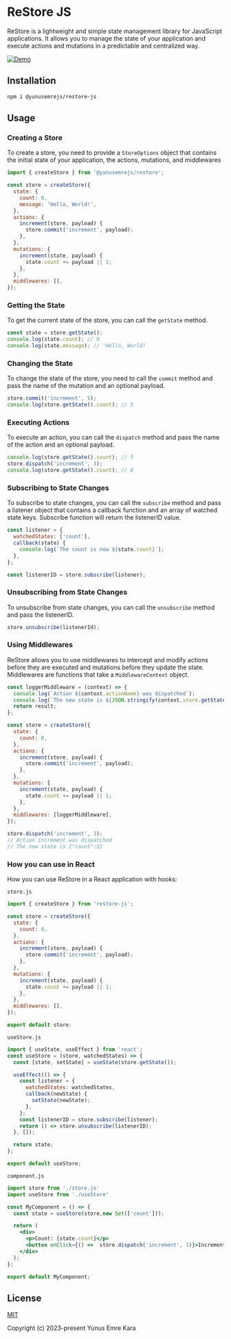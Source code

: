 # ReStore JS
ReStore is a lightweight and simple state management library for JavaScript applications. It allows you to manage the state of your application and execute actions and mutations in a predictable and centralized way.

[![Demo](https://img.shields.io/badge/-Demo-orange?style=for-the-badge)]([https://www.youtube.com/watch?v=YOUR_VIDEO_ID_HERE](https://yunusemrejs.github.io/restore-ecommerce-demo/))

## Installation

```bash
npm i @yunusemrejs/restore-js
```
## Usage

### Creating a Store
To create a store, you need to provide a `StoreOptions` object that contains the initial state of your application, the actions, mutations, and middlewares

```js
import { createStore } from '@yunusemrejs/restore';

const store = createStore({
  state: {
    count: 0,
    message: 'Hello, World!',
  },
  actions: {
    increment(store, payload) {
      store.commit('increment', payload);
    },
  },
  mutations: {
    increment(state, payload) {
      state.count += payload || 1;
    },
  },
  middlewares: [],
});
```
### Getting the State

To get the current state of the store, you can call the `getState` method.

```js
const state = store.getState();
console.log(state.count); // 0
console.log(state.message); // 'Hello, World!
```

### Changing the State

To change the state of the store, you need to call the `commit` method and pass the name of the mutation and an optional payload.
```js
store.commit('increment', 5);
console.log(store.getState().count); // 5
```

### Executing Actions

To execute an action, you can call the `dispatch` method and pass the name of the action and an optional payload.
```js
console.log(store.getState().count); // 5
store.dispatch('increment', 3);
console.log(store.getState().count); // 8
```

### Subscribing to State Changes

To subscribe to state changes, you can call the `subscribe` method and pass a listener object that contains a callback function and an array of watched state keys. Subscribe function will return the listenerID value.

```js
const listener = {
  watchedStates: ['count'],
  callback(state) {
    console.log(`The count is now ${state.count}`);
  },
};

const listenerID = store.subscribe(listener);
```

### Unsubscribing from State Changes

To unsubscribe from state changes, you can call the `unsubscribe` method and pass the listenerID.

```js
store.unsubscribe(listenerId);
```
### Using Middlewares

ReStore allows you to use middlewares to intercept and modify actions before they are executed and mutations before they update the state. Middlewares are functions that take a `MiddlewareContext` object.

```js
const loggerMiddleware = (context) => {
  console.log(`Action ${context.actionName} was dispatched`);
  console.log(`The new state is ${JSON.stringify(context.store.getState())}`);
  return result;
};

const store = createStore({
  state: {
    count: 0,
  },
  actions: {
    increment(store, payload) {
      store.commit('increment', payload);
    },
  },
  mutations: {
    increment(state, payload) {
      state.count += payload || 1;
    },
  },
  middlewares: [loggerMiddleware],
});

store.dispatch('increment', 3);
// Action increment was dispatched
// The new state is {"count":3}
```
### How you can use in React
How you can use ReStore in a React application with hooks:

`store.js`
```jsx
import { createStore } from 'restore-js';

const store = createStore({
  state: {
    count: 0,
  },
  actions: {
    increment(store, payload) {
      store.commit('increment', payload);
    },
  },
  mutations: {
    increment(state, payload) {
      state.count += payload || 1;
    },
  },
  middlewares: [],
});

export default store;
```

`useStore.js`
```jsx
import { useState, useEffect } from 'react';
const useStore = (store, watchedStates) => {
  const [state, setState] = useState(store.getState());

  useEffect(() => {
    const listener = {
      watchedStates: watchedStates,
      callback(newState) {
        setState(newState);
      },
    };
    const listenerID = store.subscribe(listener);
    return () => store.unsubscribe(listenerID);
  }, []);

  return state;
};

export default useStore;
```

`component.js`
```jsx
import store from './store.js'
import useStore from './useStore'

const MyComponent = () => {
  const state = useStore(store,new Set(['count']));

  return (
    <div>
      <p>Count: {state.count}</p>
      <button onClick={() =>  store.dispatch('increment', 1)}>Increment</button>
    </div>
  );
};

export default MyComponent;
```

## License
[MIT](http://opensource.org/licenses/MIT)

Copyright (c) 2023-present Yunus Emre Kara

